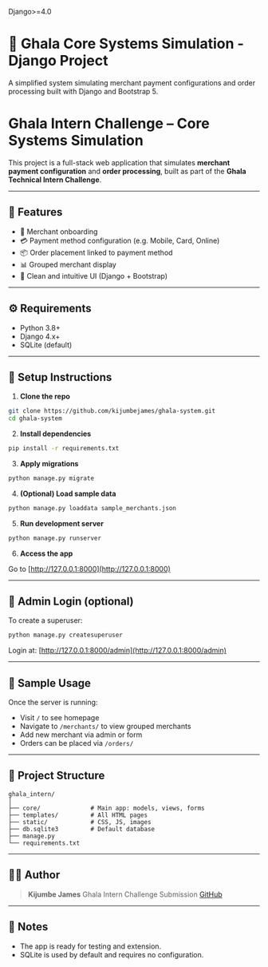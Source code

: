 Django>=4.0
# 🏪 Ghala Core Systems Simulation - Django Project

A simplified system simulating merchant payment configurations and order processing built with Django and Bootstrap 5.

# Ghala Intern Challenge – Core Systems Simulation

This project is a full-stack web application that simulates **merchant payment configuration** and **order processing**, built as part of the **Ghala Technical Intern Challenge**.

---

## 🚀 Features

* 🧞 Merchant onboarding
* 💳 Payment method configuration (e.g. Mobile, Card, Online)
* 📦 Order placement linked to payment method
* 📊 Grouped merchant display
* 🧠 Clean and intuitive UI (Django + Bootstrap)

---

## ⚙️ Requirements

* Python 3.8+
* Django 4.x+
* SQLite (default)

---

## 💠 Setup Instructions

1. **Clone the repo**

```bash
git clone https://github.com/kijumbejames/ghala-system.git
cd ghala-system
```

2. **Install dependencies**

```bash
pip install -r requirements.txt
```

3. **Apply migrations**

```bash
python manage.py migrate
```

4. **(Optional) Load sample data**

```bash
python manage.py loaddata sample_merchants.json
```

5. **Run development server**

```bash
python manage.py runserver
```

6. **Access the app**

Go to [http://127.0.0.1:8000](http://127.0.0.1:8000)

---

## 🔐 Admin Login (optional)

To create a superuser:

```bash
python manage.py createsuperuser
```

Login at: [http://127.0.0.1:8000/admin](http://127.0.0.1:8000/admin)

---

## 🧪 Sample Usage

Once the server is running:

* Visit `/` to see homepage
* Navigate to `/merchants/` to view grouped merchants
* Add new merchant via admin or form
* Orders can be placed via `/orders/`

---

## 📁 Project Structure

```
ghala_intern/
│
├── core/              # Main app: models, views, forms
├── templates/         # All HTML pages
├── static/            # CSS, JS, images
├── db.sqlite3         # Default database
├── manage.py
└── requirements.txt
```

---

## 👨‍💻 Author

> **Kijumbe James**
> Ghala Intern Challenge Submission
> [GitHub](https://github.com/kijumbejames)

---

## 📌 Notes

* The app is ready for testing and extension.
* SQLite is used by default and requires no configuration.

